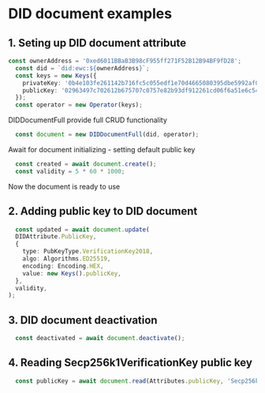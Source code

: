 # DID document examples

## 1. Seting up DID document attribute

```typescript
const ownerAddress = '0xed6011BBaB3B98cF955ff271F52B12B94BF9fD28';
  const did = `did:ewc:${ownerAddress}`;
  const keys = new Keys({
    privateKey: '0b4e103fe261142b716fc5c055edf1e70d4665080395dbe5992af03235f9e511',
    publicKey: '02963497c702612b675707c0757e82b93df912261cd06f6a51e6c5419ac1aa9bcc',
  });
  const operator = new Operator(keys);
```
DIDDocumentFull provide full CRUD functionality
```typescript
  const document = new DIDDocumentFull(did, operator);
```
Await for document initializing - setting default public key
```typescript
  const created = await document.create();
  const validity = 5 * 60 * 1000;
```
Now the document is ready to use

## 2. Adding public key to DID document
```typescript
  const updated = await document.update(
  DIDAttribute.PublicKey,
  {
    type: PubKeyType.VerificationKey2018,
    algo: Algorithms.ED25519,
    encoding: Encoding.HEX,
    value: new Keys().publicKey,
  },
  validity,
);
```

## 3. DID document deactivation

```typescript
  const deactivated = await document.deactivate();
```

## 4. Reading Secp256k1VerificationKey public key
```typescript
  const publicKey = await document.read(Attributes.publicKey, 'Secp256k1VerificationKey');
```
